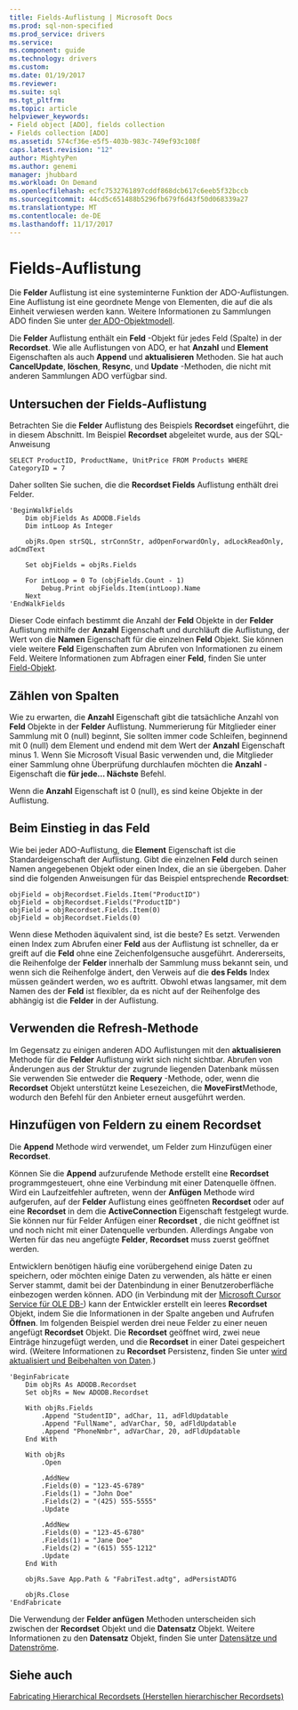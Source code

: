 ```yaml
---
title: Fields-Auflistung | Microsoft Docs
ms.prod: sql-non-specified
ms.prod_service: drivers
ms.service: 
ms.component: guide
ms.technology: drivers
ms.custom: 
ms.date: 01/19/2017
ms.reviewer: 
ms.suite: sql
ms.tgt_pltfrm: 
ms.topic: article
helpviewer_keywords:
- Field object [ADO], fields collection
- Fields collection [ADO]
ms.assetid: 574cf36e-e5f5-403b-983c-749ef93c108f
caps.latest.revision: "12"
author: MightyPen
ms.author: genemi
manager: jhubbard
ms.workload: On Demand
ms.openlocfilehash: ecfc7532761897cddf868dcb617c6eeb5f32bccb
ms.sourcegitcommit: 44cd5c651488b5296fb679f6d43f50d068339a27
ms.translationtype: MT
ms.contentlocale: de-DE
ms.lasthandoff: 11/17/2017
---
```

# <a name="the-fields-collection"></a>Fields-Auflistung
Die **Felder** Auflistung ist eine systeminterne Funktion der ADO-Auflistungen. Eine Auflistung ist eine geordnete Menge von Elementen, die auf die als Einheit verwiesen werden kann. Weitere Informationen zu Sammlungen ADO finden Sie unter [der ADO-Objektmodell](../../../ado/guide/data/ado-objects-and-collections.md).  
  
 Die **Felder** Auflistung enthält ein **Feld** -Objekt für jedes Feld (Spalte) in der **Recordset**. Wie alle Auflistungen von ADO, er hat **Anzahl** und **Element** Eigenschaften als auch **Append** und **aktualisieren** Methoden. Sie hat auch **CancelUpdate**, **löschen**, **Resync**, und **Update** -Methoden, die nicht mit anderen Sammlungen ADO verfügbar sind.  
  
## <a name="examining-the-fields-collection"></a>Untersuchen der Fields-Auflistung  
 Betrachten Sie die **Felder** Auflistung des Beispiels **Recordset** eingeführt, die in diesem Abschnitt. Im Beispiel **Recordset** abgeleitet wurde, aus der SQL-Anweisung  
  
```  
SELECT ProductID, ProductName, UnitPrice FROM Products WHERE CategoryID = 7  
```  
  
 Daher sollten Sie suchen, die die **Recordset Fields** Auflistung enthält drei Felder.  
  
```  
'BeginWalkFields  
    Dim objFields As ADODB.Fields  
    Dim intLoop As Integer  
  
    objRs.Open strSQL, strConnStr, adOpenForwardOnly, adLockReadOnly, adCmdText  
  
    Set objFields = objRs.Fields  
  
    For intLoop = 0 To (objFields.Count - 1)  
        Debug.Print objFields.Item(intLoop).Name  
    Next  
'EndWalkFields  
```  
  
 Dieser Code einfach bestimmt die Anzahl der **Feld** Objekte in der **Felder** Auflistung mithilfe der **Anzahl** Eigenschaft und durchläuft die Auflistung, der Wert von die **Namen** Eigenschaft für die einzelnen **Feld** Objekt. Sie können viele weitere **Feld** Eigenschaften zum Abrufen von Informationen zu einem Feld. Weitere Informationen zum Abfragen einer **Feld**, finden Sie unter [Field-Objekt](../../../ado/guide/data/the-field-object.md).  
  
## <a name="counting-columns"></a>Zählen von Spalten  
 Wie zu erwarten, die **Anzahl** Eigenschaft gibt die tatsächliche Anzahl von **Feld** Objekte in der **Felder** Auflistung. Nummerierung für Mitglieder einer Sammlung mit 0 (null) beginnt, Sie sollten immer code Schleifen, beginnend mit 0 (null) dem Element und endend mit dem Wert der **Anzahl** Eigenschaft minus 1. Wenn Sie Microsoft Visual Basic verwenden und, die Mitglieder einer Sammlung ohne Überprüfung durchlaufen möchten die **Anzahl** -Eigenschaft die **für jede... Nächste** Befehl.  
  
 Wenn die **Anzahl** Eigenschaft ist 0 (null), es sind keine Objekte in der Auflistung.  
  
## <a name="getting-to-the-field"></a>Beim Einstieg in das Feld  
 Wie bei jeder ADO-Auflistung, die **Element** Eigenschaft ist die Standardeigenschaft der Auflistung. Gibt die einzelnen **Feld** durch seinen Namen angegebenen Objekt oder einen Index, die an sie übergeben. Daher sind die folgenden Anweisungen für das Beispiel entsprechende **Recordset**:  
  
```  
objField = objRecordset.Fields.Item("ProductID")  
objField = objRecordset.Fields("ProductID")  
objField = objRecordset.Fields.Item(0)  
objField = objRecordset.Fields(0)  
```  
  
 Wenn diese Methoden äquivalent sind, ist die beste? Es setzt. Verwenden einen Index zum Abrufen einer **Feld** aus der Auflistung ist schneller, da er greift auf die **Feld** ohne eine Zeichenfolgensuche ausgeführt. Andererseits, die Reihenfolge der **Felder** innerhalb der Sammlung muss bekannt sein, und wenn sich die Reihenfolge ändert, den Verweis auf die **des Felds** Index müssen geändert werden, wo es auftritt. Obwohl etwas langsamer, mit dem Namen des der **Feld** ist flexibler, da es nicht auf der Reihenfolge des abhängig ist die **Felder** in der Auflistung.  
  
## <a name="using-the-refresh-method"></a>Verwenden die Refresh-Methode  
 Im Gegensatz zu einigen anderen ADO Auflistungen mit den **aktualisieren** Methode für die **Felder** Auflistung wirkt sich nicht sichtbar. Abrufen von Änderungen aus der Struktur der zugrunde liegenden Datenbank müssen Sie verwenden Sie entweder die **Requery** -Methode, oder, wenn die **Recordset** Objekt unterstützt keine Lesezeichen, die **MoveFirst**Methode, wodurch den Befehl für den Anbieter erneut ausgeführt werden.  
  
## <a name="adding-fields-to-a-recordset"></a>Hinzufügen von Feldern zu einem Recordset  
 Die **Append** Methode wird verwendet, um Felder zum Hinzufügen einer **Recordset**.  
  
 Können Sie die **Append** aufzurufende Methode erstellt eine **Recordset** programmgesteuert, ohne eine Verbindung mit einer Datenquelle öffnen. Wird ein Laufzeitfehler auftreten, wenn der **Anfügen** Methode wird aufgerufen, auf der **Felder** Auflistung eines geöffneten **Recordset** oder auf eine **Recordset** in dem die **ActiveConnection** Eigenschaft festgelegt wurde. Sie können nur für Felder Anfügen einer **Recordset** , die nicht geöffnet ist und noch nicht mit einer Datenquelle verbunden. Allerdings Angabe von Werten für das neu angefügte **Felder**, **Recordset** muss zuerst geöffnet werden.  
  
 Entwicklern benötigen häufig eine vorübergehend einige Daten zu speichern, oder möchten einige Daten zu verwenden, als hätte er einen Server stammt, damit bei der Datenbindung in einer Benutzeroberfläche einbezogen werden können. ADO (in Verbindung mit der [Microsoft Cursor Service für OLE DB-](../../../ado/guide/appendixes/microsoft-cursor-service-for-ole-db-ado-service-component.md)) kann der Entwickler erstellt ein leeres **Recordset** Objekt, indem Sie die Informationen in der Spalte angeben und Aufrufen **Öffnen**. Im folgenden Beispiel werden drei neue Felder zu einer neuen angefügt **Recordset** Objekt. Die **Recordset** geöffnet wird, zwei neue Einträge hinzugefügt werden, und die **Recordset** in einer Datei gespeichert wird. (Weitere Informationen zu **Recordset** Persistenz, finden Sie unter [wird aktualisiert und Beibehalten von Daten](../../../ado/guide/data/updating-and-persisting-data.md).)  
  
```  
'BeginFabricate  
    Dim objRs As ADODB.Recordset  
    Set objRs = New ADODB.Recordset  
  
    With objRs.Fields  
        .Append "StudentID", adChar, 11, adFldUpdatable  
        .Append "FullName", adVarChar, 50, adFldUpdatable  
        .Append "PhoneNmbr", adVarChar, 20, adFldUpdatable  
    End With  
  
    With objRs  
        .Open  
  
        .AddNew  
        .Fields(0) = "123-45-6789"  
        .Fields(1) = "John Doe"  
        .Fields(2) = "(425) 555-5555"  
        .Update  
  
        .AddNew  
        .Fields(0) = "123-45-6780"  
        .Fields(1) = "Jane Doe"  
        .Fields(2) = "(615) 555-1212"  
        .Update  
    End With  
  
    objRs.Save App.Path & "FabriTest.adtg", adPersistADTG  
  
    objRs.Close  
'EndFabricate  
```  
  
 Die Verwendung der **Felder anfügen** Methoden unterscheiden sich zwischen der **Recordset** Objekt und die **Datensatz** Objekt. Weitere Informationen zu den **Datensatz** Objekt, finden Sie unter [Datensätze und Datenströme](../../../ado/guide/data/records-and-streams.md).  
  
## <a name="see-also"></a>Siehe auch  
 [Fabricating Hierarchical Recordsets (Herstellen hierarchischer Recordsets)](../../../ado/guide/data/fabricating-hierarchical-recordsets.md)
